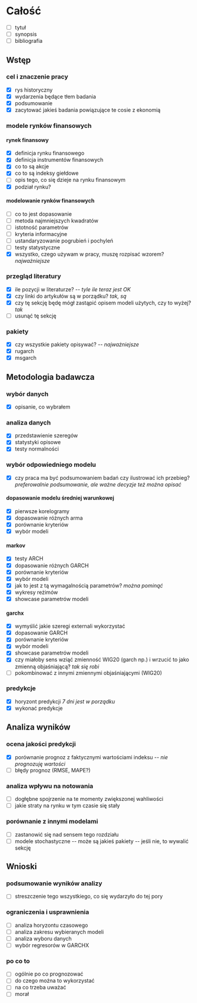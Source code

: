 # Całość
- [ ] tytuł
- [ ] synopsis
- [ ] bibliografia
## Wstęp
### cel i znaczenie pracy
- [x] rys historyczny
- [x] wydarzenia będące tłem badania
- [x] podsumowanie
- [x] zacytować jakieś badania powiązujące te cosie z ekonomią
### modele rynków finansowych
#### rynek finansowy
- [x] definicja rynku finansowego
- [x] definicja instrumentów finansowych
- [x] co to są akcje
- [x] co to są indeksy giełdowe
- [ ] opis tego, co się dzieje na rynku finansowym
- [x] podział rynku?
#### modelowanie rynków finansowych
- [ ] co to jest dopasowanie
- [ ] metoda najmniejszych kwadratów
- [ ] istotność parametrów
- [ ] kryteria informacyjne
- [ ] ustandaryzowanie pogrubień i pochyleń
- [ ] testy statystyczne
- [x] wszystko, czego używam w pracy, muszę rozpisać wzorem? *najważniejsze*
### przegląd literatury
- [x] ile pozycji w literaturze? -- *tyle ile teraz jest OK*
- [x] czy linki do artykułów są w porządku? *tak, są*
- [x] czy tę sekcję będę mógł zastąpić opisem modeli użytych, czy to wyżej? *tak*
- [ ] usunąć tę sekcję
### pakiety
- [x] czy wszystkie pakiety opisywać? -- *najważniejsze*
- [x] rugarch
- [x] msgarch
## Metodologia badawcza
### wybór danych
- [x] opisanie, co wybrałem
### analiza danych
- [x] przedstawienie szeregów
- [x] statystyki opisowe
- [x] testy normalności
### wybór odpowiedniego modelu
- [x] czy praca ma być podsumowaniem badań czy ilustrować ich przebieg? *preferowalnie podsumowanie, ale ważne decyzje też można opisać*
#### dopasowanie modelu średniej warunkowej
- [x] pierwsze korelogramy
- [x] dopasowanie różnych arma
- [x] porównanie kryteriów
- [x] wybór modeli
#### markov
- [x] testy ARCH
- [x] dopasowanie różnych GARCH
- [x] porównanie kryteriów
- [x] wybór modeli
- [x] jak to jest z tą wymagalnością parametrów? *można pominąć*
- [x] wykresy reżimów
- [x] showcase parametrów modeli
#### garchx
- [x] wymyślić jakie szeregi externali wykorzystać
- [x] dopasowanie GARCH
- [x] porównanie kryteriów
- [x] wybór modeli
- [x] showcase parametrów modeli
- [x] czy miałoby sens wziąć zmienność WIG20 (garch np.) i wrzucić to jako zmienną objaśniającą? *tak się robi*
- [ ] pokombinować z innymi zmiennymi objaśniającymi (WIG20)
### predykcje
- [x] horyzont predykcji *7 dni jest w porządku*
- [x] wykonać predykcje
## Analiza wyników
### ocena jakości predykcji
- [x] porównanie prognoz z faktycznymi wartościami indeksu -- *nie prognozuję wartości*
- [ ] błędy prognoz (RMSE, MAPE?)
### analiza wpływu na notowania
- [ ] dogłębne spojrzenie na te momenty zwiększonej wahliwości
- [ ] jakie straty na rynku w tym czasie się stały
### porównanie z innymi modelami
- [ ] zastanowić się nad sensem tego rozdziału
- [ ] modele stochastyczne -- może są jakieś pakiety -- jeśli nie, to wywalić sekcję
## Wnioski
### podsumowanie wyników analizy
- [ ] streszczenie tego wszystkiego, co się wydarzyło do tej pory
### ograniczenia i usprawnienia
- [ ] analiza horyzontu czasowego
- [ ] analiza zakresu wybieranych modeli
- [ ] analiza wyboru danych
- [ ] wybór regresorów w GARCHX
### po co to
- [ ] ogólnie po co prognozować
- [ ] do czego można to wykorzystać
- [ ] na co trzeba uważać
- [ ] morał